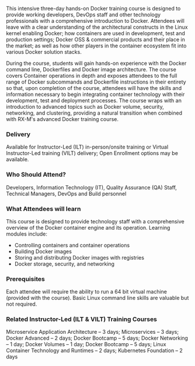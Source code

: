 <!-- Docker Foundation -->

This intensive three-day hands-on Docker training course is designed to provide working developers, DevOps staff and other technology professionals with a comprehensive introduction to Docker. Attendees will leave with a clear understanding of the architectural constructs in the Linux kernel enabling Docker; how containers are used in development, test and production settings; Docker OSS & commercial products and their place in the market; as well as how other players in the container ecosystem fit into various Docker solution stacks.

During the course, students will gain hands-on experience with the Docker command line, Dockerfiles and Docker image architecture. The course covers Container operations in depth and exposes attendees to the full range of Docker subcommands and Dockerfile instructions in their entirety so that, upon completion of the course, attendees will have the skills and information necessary to begin integrating container technology with their development, test and deployment processes. The course wraps with an introduction to advanced topics such as Docker volume, security, networking, and clustering, providing a natural transition when combined with RX-M's advanced Docker training course.


### Delivery

Available for Instructor-Led (ILT) in-person/onsite training or Virtual Instructor-Led training (VILT) delivery; Open Enrollment options may be available.


### Who Should Attend?

Developers, Information Technology (IT), Quality Assurance (QA) Staff, Technical Managers, DevOps and Build personnel


### What Attendees will learn

This course is designed to provide technology staff with a comprehensive overview of the Docker container engine and its operation. Learning modules include:

- Controlling containers and container operations
- Building Docker images
- Storing and distributing Docker images with registries
- Docker storage, security, and networking



### Prerequisites

Each attendee will require the ability to run a 64 bit virtual machine (provided with the course). Basic Linux command line skills are valuable but not required.


### Related  Instructor-Led (ILT & VILT) Training Courses

Microservice Application Architecture – 3 days; Microservices – 3 days; Docker Advanced  – 2 days; Docker Bootcamp – 5 days; Docker Networking – 1 day; Docker Volumes – 1 day; Docker Bootcamp – 5 days; Linux Container Technology and Runtimes – 2 days; Kubernetes Foundation – 2 days



